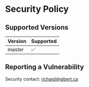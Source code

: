 # Security Policy

## Supported Versions

| Version | Supported          |
| ------- | ------------------ |
| master  | :white_check_mark: |

## Reporting a Vulnerability

Security contact: [richard@gibert.ca](mailto:richard@gibert.ca)

